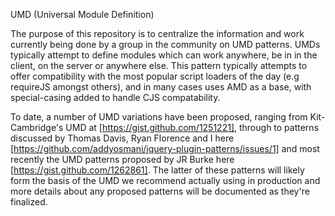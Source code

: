 UMD (Universal Module Definition)

The purpose of this repository is to centralize the information and work currently being done
by a group in the community on UMD patterns. UMDs typically attempt to define modules which 
can work anywhere, be in in the client, on the server or anywhere else. This pattern typically 
attempts to offer compatibility with the most popular script loaders of the day (e.g requireJS 
amongst others), and in many cases uses AMD as a base, with special-casing added to handle 
CJS compatability.

To date, a number of UMD variations have been proposed, ranging from Kit-Cambridge's UMD at
[https://gist.github.com/1251221], through to patterns discussed by Thomas Davis, Ryan Florence
and I here [https://github.com/addyosmani/jquery-plugin-patterns/issues/1] and most recently
the UMD patterns proposed by JR Burke here [https://gist.github.com/1262861]. The latter of these
patterns will likely form the basis of the UMD we recommend actually using in production and 
more details about any proposed patterns will be documented as they're finalized.